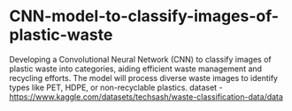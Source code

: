 # CNN-model-to-classify-images-of-plastic-waste
Developing a Convolutional Neural Network (CNN) to classify images of plastic waste into categories, aiding efficient waste management and recycling efforts. The model will process diverse waste images to identify types like PET, HDPE, or non-recyclable plastics.
 dataset -
https://www.kaggle.com/datasets/techsash/waste-classification-data/data
